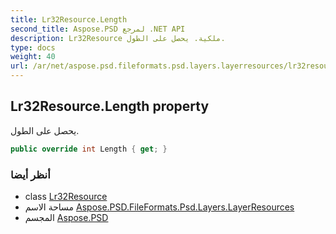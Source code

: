 ```yaml
---
title: Lr32Resource.Length
second_title: Aspose.PSD لمرجع .NET API
description: Lr32Resource ملكية. يحصل على الطول.
type: docs
weight: 40
url: /ar/net/aspose.psd.fileformats.psd.layers.layerresources/lr32resource/length/
---
```

## Lr32Resource.Length property

يحصل على الطول.

```csharp
public override int Length { get; }
```

### أنظر أيضا

* class [Lr32Resource](../)
* مساحة الاسم [Aspose.PSD.FileFormats.Psd.Layers.LayerResources](../../lr32resource/)
* المجسم [Aspose.PSD](../../../)


